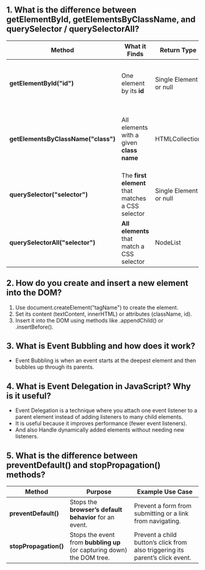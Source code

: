 ## 1. What is the difference between getElementById, getElementsByClassName, and querySelector / querySelectorAll?

| Method                              | What it Finds                                     | Return Type            | Notes                                                                |
| ----------------------------------- | ------------------------------------------------- | ---------------------- | -------------------------------------------------------------------- |
| **getElementById("id")**            | One element by its **id**                         | Single Element or null | Fastest way to grab by ID. IDs must be unique.                       |
| **getElementsByClassName("class")** | All elements with a given **class name**          | HTMLCollection         | Looks like an array, but not exactly. Needs loop to access elements. |
| **querySelector("selector")**       | The **first element** that matches a CSS selector | Single Element or null | Flexible: can use any CSS selector (#id, .class).                    |
| **querySelectorAll("selector")**    | **All elements** that match a CSS selector        | NodeList               | Similar to array. Supports for...of and forEach().                   |

## 2. How do you create and insert a new element into the DOM?

1. Use document.createElement("tagName") to create the element.
2. Set its content (textContent, innerHTML) or attributes (className, id).
3. Insert it into the DOM using methods like .appendChild() or .insertBefore().

## 3. What is Event Bubbling and how does it work?

- Event Bubbling is when an event starts at the deepest element and then bubbles up through its parents.

## 4. What is Event Delegation in JavaScript? Why is it useful?

- Event Delegation is a technique where you attach one event listener to a parent element instead of adding listeners to many child elements.
- It is useful because it improves performance (fewer event listeners).
- And also Handle dynamically added elements without needing new listeners.

## 5. What is the difference between preventDefault() and stopPropagation() methods?

| Method                | Purpose                                                                | Example Use Case                                                              |
| --------------------- | ---------------------------------------------------------------------- | ----------------------------------------------------------------------------- |
| **preventDefault()**  | Stops the **browser’s default behavior** for an event.                 | Prevent a form from submitting or a link from navigating.                     |
| **stopPropagation()** | Stops the event from **bubbling up** (or capturing down) the DOM tree. | Prevent a child button’s click from also triggering its parent’s click event. |
